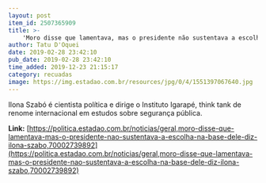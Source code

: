 ```yaml
---
layout: post
item_id: 2507365909
title: >-
    'Moro disse que lamentava, mas o presidente não sustentava a escolha na base dele', diz Ilona Szabó
author: Tatu D'Oquei
date: 2019-02-28 23:42:10
pub_date: 2019-02-28 23:42:10
time_added: 2019-12-23 21:15:17
category: recuadas
image: https://img.estadao.com.br/resources/jpg/0/4/1551397067640.jpg
---
```


Ilona Szabó é cientista política e dirige o Instituto Igarapé, think tank de renome internacional em estudos sobre segurança pública.

**Link:** [https://politica.estadao.com.br/noticias/geral,moro-disse-que-lamentava-mas-o-presidente-nao-sustentava-a-escolha-na-base-dele-diz-ilona-szabo,70002739892](https://politica.estadao.com.br/noticias/geral,moro-disse-que-lamentava-mas-o-presidente-nao-sustentava-a-escolha-na-base-dele-diz-ilona-szabo,70002739892)

